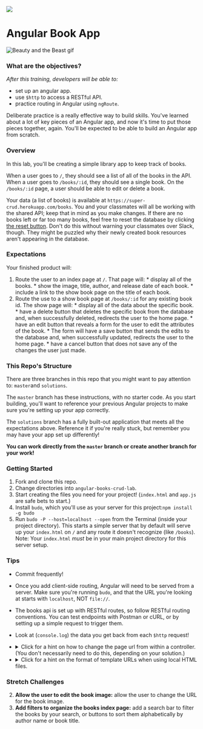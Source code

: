 <!--
Location: SF
-->

![](https://ga-dash.s3.amazonaws.com/production/assets/logo-9f88ae6c9c3871690e33280fcf557f33.png)

# Angular Book App

![Beauty and the Beast gif](https://camo.githubusercontent.com/be499bc7145dcf2442b7b0b2cff5558a2ab14b18/68747470733a2f2f6d656469612e67697068792e636f6d2f6d656469612f6f465069506771776f663450652f67697068792e676966)
### What are the objectives?
<!-- specific/measurable goal for students to achieve -->
*After this training, developers will be able to:*

- set up an angular app.
- use `$http` to access a RESTful API.
- practice routing in Angular using `ngRoute`.


Deliberate practice is a really effective way to build skills. You've learned about a lot of key pieces of an Angular app, and now it's time to put those pieces together, again.  You'll be expected to be able to build an Angular app from scratch.

### Overview

In this lab, you'll be creating a simple library app to keep track of books.

When a user goes to `/`, they should see a list of all of the books in the API. When a user goes to `/books/:id`, they should see a single book. On the `/books/:id` page, a user should be able to edit or delete a book.

Your data (a list of books) is available at `https://super-crud.herokuapp.com/books`. You and your classmates will all be working with the shared API; keep that in mind as you make changes.  If there are no books left or far too many books, feel free to reset the database by clicking [the reset button](http://super-crud.herokuapp.com/reset). Don't do this without warning your classmates over Slack, though. They might be puzzled why their newly created book resources aren't appearing in the database.

### Expectations

Your finished product will:

  1. Route the user to an index page at `/`. That page will:
    * display all of the books.
    * show the image, title, author, and release date of each book.
    * include a link to the show book page on the title of each book.
  2. Route the use to a show book page at `/books/:id` for any existing book id. The show page will:
    * display all of the data about the specific book.
    * have a delete button that deletes the specific book from the database and, when successfully deleted, redirects the user to the home page.
    * have an edit button that reveals a form for the user to edit the attributes of the book.
    * The form will have a save button that sends the edits to the database and, when successfully updated, redirects the user to the home page.
    * have a cancel button that does not save any of the changes the user just made.

### This Repo's Structure

There are three branches in this repo that you might want to pay attention to: `master`and `solutions`.

The `master` branch has these instructions, with no starter code. As you start building, you'll want to reference your previous Angular projects to make sure you're setting up your app correctly.

The `solutions` branch has a fully built-out application that meets all the expectations above. Reference it if you're really stuck, but remember you may have your app set up differently!

**You can work directly from the `master` branch or create another branch for your work!**

### Getting Started

1. Fork and clone this repo.
2. Change directories into `angular-books-crud-lab`.
3. Start creating the files you need for your project! (`index.html` and `app.js` are safe bets to start.)
4. Install `budo`, which you'll use as your server for this project:`npm install -g budo`
5. Run `budo -P --host=localhost --open` from the Terminal (inside your project directory). This starts a simple server that by default will serve up your `index.html` on `/` and any route it doesn't recognize (like `/books`).  Note: Your `index.html` *must* be in your main project directory for this server setup.

### Tips

* Commit frequently!
* Once you add client-side routing,  Angular will need to be served from a server. Make sure you're running `budo`, and that the URL you're looking at starts with `localhost`, NOT `file://`.
* The books api is set up with RESTful routes, so follow RESTful routing conventions.  You can test endpoints with Postman or cURL, or by setting up a simple request to trigger them.
* Look at (`console.log`) the data you get back from each `$http` request!
* <details><summary>Click for a hint on how to change the page url from within a controller. (You don't necessarily need to do this, depending on your solution.)</summary>
    Inject the [`$location`](https://docs.angularjs.org/api/ng/service/$location) service, and use its `path` method.

    * <details><summary>click for example</summary>  

      ```js  
      // inside GoatsShowController, we want to send the user back to goats index (home page) automatically
      $location.path('/');
      ```
      </details>

  </details>

* <details><summary>Click for a hint on the format of template URLs when using local HTML files.</summary>
    Give the full file name: `/templates/goats-show.html`.
  </details>

### Stretch Challenges

2. **Allow the user to edit the book image:** allow the user to change the URL for the book image.
3. **Add filters to organize the books index page:** add a search bar to filter the books by your search, or buttons to sort them alphabetically by author name or book title.
